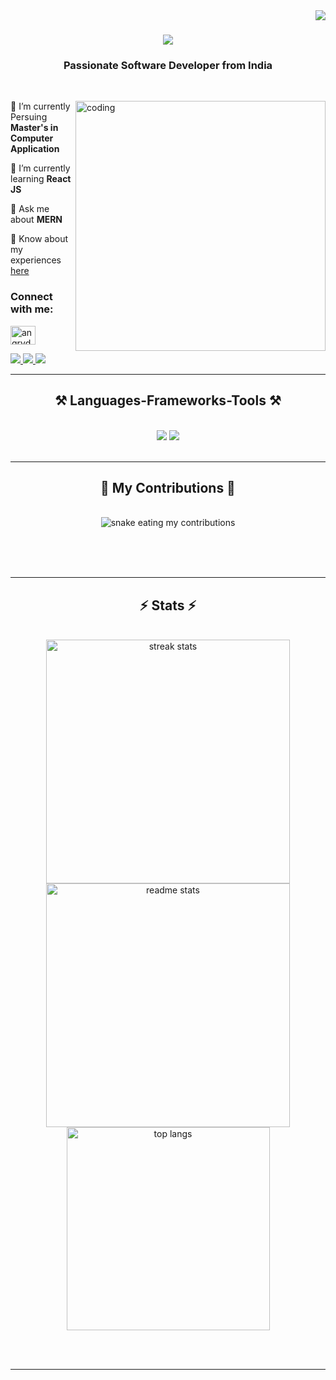<img align="right" src="https://visitor-badge.laobi.icu/badge?page_id=rajeshverma1612" />

<h1 align="center">
    <img src="https://readme-typing-svg.herokuapp.com/?font=Righteous&size=35&center=true&vCenter=true&width=500&height=70&duration=4000&lines=Hi+There!+👋;+I'm+Rajesh+Verma;" />
</h1>

<h3 align="center">Passionate Software Developer from India</h3>

<br/>

<div align="left">
<img align="right" alt="coding" width="400" src="https://media4.giphy.com/media/RbDKaczqWovIugyJmW/giphy.gif?cid=ecf05e47ecjl70qdfhlf37pgt6dlee7njco24wh712ekrwwf&ep=v1_gifs_search&rid=giphy.gif&ct=g">
 
 🔭 I’m currently Persuing **Master's in Computer Application**
 
 🌱 I’m currently learning **React JS**

💬 Ask me about **MERN**

📄 Know about my experiences <a href="https://drive.google.com/file/d/1DjcKIO4hhYgcZAFn0mi5lDXPih3F7XkJ/view?usp=drive_link">here</a>

<h3 align="left">Connect with me:</h3>
<p align="left">
  <a href="https://www.leetcode.com/angrydemon" target="_blank">
    <img src="https://raw.githubusercontent.com/rahuldkjain/github-profile-readme-generator/master/src/images/icons/Social/leet-code.svg" alt="angrydemon" height="30" width="40" />
  </a>
  
</p>

</div>

 
<div align="left"> 
  <a href="mailto:verma.rajesh1612@gmail.com">
    <img src="https://img.shields.io/badge/Gmail-333333?style=for-the-badge&logo=gmail&logoColor=red" />
  </a>
  <a href="https://linkedin.com/in/rajeshverma001" target="_blank">
    <img src="https://img.shields.io/badge/LinkedIn-0077B5?style=for-the-badge&logo=linkedin&logoColor=white" target="_blank" />
  </a>
  <a href="https://rajeshverma1612.github.io/portfolio" target="_blank">
     <img src="https://img.shields.io/badge/Portfolio-FF5722?style=for-the-badge&logo=todoist&logoColor=white" target="_blank" /> <!-- sqlite, safari, google-chrome are other good icon options -->
  </a>
</div>

 <hr/>
 
<h2 align="center">⚒️ Languages-Frameworks-Tools ⚒️</h2>
<br/>
<div align="center">
    <img src="https://skillicons.dev/icons?i=react,bootstrap,mui,html,css,vscode,github,figma,tailwind,git" />
    <img src="https://skillicons.dev/icons?i=nodejs,python,javascript,express,firebase,mongodb,c,cpp,java,mysql" /><br>
</div>

<br/>
<hr/>

<div align="center">
  <h2>🐍 My Contributions 🐍</h2>
  <br>
  <img alt="snake eating my contributions" src="https://raw.githubusercontent.com/rajeshverma1612/rajeshverma1612/output/github-contribution-grid-snake.svg" />
  
  <br/><br/><br/>
</div>

<hr/>

<h2 align="center">⚡ Stats ⚡</h2>
<br>
<div align=center>
  <img width=390 src="https://github-readme-streak-stats-salesp07.vercel.app/?user=rajeshverma1612&count_private=true&theme=react&border_radius=10" alt="streak stats"/>
  <img width=390 src="https://github-readme-stats.vercel.app/api?username=rajeshverma1612&count_private=true&show_icons=true&theme=react&rank_icon=github&border_radius=10" alt="readme stats" />
  <br/>
  <img width=325 align="center" src="https://github-readme-stats.vercel.app/api/top-langs/?username=rajeshverma1612&hide=HTML&langs_count=8&layout=compact&theme=react&border_radius=10&size_weight=0.5&count_weight=0.5&exclude_repo=github-readme-stats" alt="top langs" />
</div>

<br/><br/>

<hr/>

<br/>


<br/>
